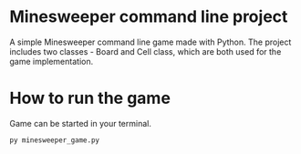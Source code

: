 # Minesweeper command line project

A simple Minesweeper command line game made with Python. The project includes two classes - Board and Cell class, which are both used for the game implementation. 

# How to run the game
Game can be started in your terminal.

```
py minesweeper_game.py
```
